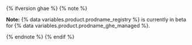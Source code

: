 {% ifversion ghae %}
{% note %}

**Note:** {% data variables.product.prodname_registry %} is currently in beta for {% data variables.product.prodname_ghe_managed %}.

{% endnote %}
{% endif %}
